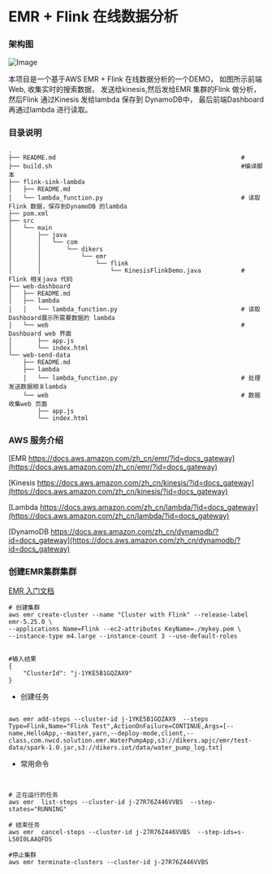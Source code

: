 # EMR + Flink 在线数据分析




### 架构图
![Image](https://s3.amazonaws.com/dikers.nwcd/wordcount/arch.jpeg)


本项目是一个基于AWS EMR + Flink 在线数据分析的一个DEMO， 如图所示前端Web, 收集实时的搜索数据， 发送给kinesis,然后发给EMR 集群的Flink 做分析， 然后Flink 通过Kinesis 发给lambda 保存到 DynamoDB中， 最后前端Dashboard 再通过lambda 进行读取。 



### 目录说明
```
.
├── README.md                                                   #
├── build.sh                                                    #编译脚本
├── flink-sink-lambda                           
│   ├── README.md
│   └── lambda_function.py                                      # 读取Flink 数据，保存到DynamoDB 的lambda
├── pom.xml
├── src
│   └── main
│       ├── java
│       │   └── com
│       │       └── dikers
│       │           └── emr
│       │               └── flink
│       │                   └── KinesisFlinkDemo.java           # Flink 相关java 代码
├── web-dashboard
│   ├── README.md
│   ├── lambda
│   │   └── lambda_function.py                                  # 读取Dashboard展示所需要数据的 lambda 
│   └── web                                                     # Dashboard web 界面
│       ├── app.js                                              
│       └── index.html
└── web-send-data
    ├── README.md
    ├── lambda
    │   └── lambda_function.py                                  # 处理发送数据相关lambda
    └── web                                                     # 数据收集web 页面
        ├── app.js
        └── index.html

```



### AWS 服务介绍

[EMR https://docs.aws.amazon.com/zh_cn/emr/?id=docs_gateway](https://docs.aws.amazon.com/zh_cn/emr/?id=docs_gateway)

[Kinesis https://docs.aws.amazon.com/zh_cn/kinesis/?id=docs_gateway](https://docs.aws.amazon.com/zh_cn/kinesis/?id=docs_gateway)

[Lambda https://docs.aws.amazon.com/zh_cn/lambda/?id=docs_gateway](https://docs.aws.amazon.com/zh_cn/lambda/?id=docs_gateway)

[DynamoDB https://docs.aws.amazon.com/zh_cn/dynamodb/?id=docs_gateway](https://docs.aws.amazon.com/zh_cn/dynamodb/?id=docs_gateway) 


###  创建EMR集群集群


[EMR 入门文档 ](https://docs.aws.amazon.com/zh_cn/emr/latest/ManagementGuide/emr-gs.html)

```
# 创建集群
aws emr create-cluster --name "Cluster with Flink" --release-label emr-5.25.0 \
--applications Name=Flink --ec2-attributes KeyName=./mykey.pem \
--instance-type m4.large --instance-count 3 --use-default-roles


#输入结果
{
    "ClusterId": "j-1YKE5B1GQZAX9"
}

```




*  创建任务

```

aws emr add-steps --cluster-id j-1YKE5B1GQZAX9  --steps Type=Flink,Name="Flink Test",ActionOnFailure=CONTINUE,Args=[--name,HelloApp,--master,yarn,--deploy-mode,client,--class,com.nwcd.solution.emr.WaterPumpApp,s3://dikers.apjc/emr/test-data/spark-1.0.jar,s3://dikers.iot/data/water_pump_log.txt]

```



* 常用命令
```


# 正在运行的任务
aws emr  list-steps --cluster-id j-27R76Z446VVBS  --step-states="RUNNING"

# 结束任务
aws emr  cancel-steps --cluster-id j-27R76Z446VVBS  --step-ids=s-LS0I0LAAQFDS

#停止集群
aws emr terminate-clusters --cluster-id j-27R76Z446VVBS

 
```